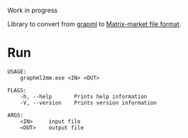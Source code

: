 Work in progress

Library to convert from [grapml](http://graphml.graphdrawing.org/) to [Matrix-market file format](https://math.nist.gov/MatrixMarket/formats.html).

# Run

```
USAGE:
    graphml2mm.exe <IN> <OUT>

FLAGS:
    -h, --help       Prints help information
    -V, --version    Prints version information

ARGS:
    <IN>     input file
    <OUT>    output file
```